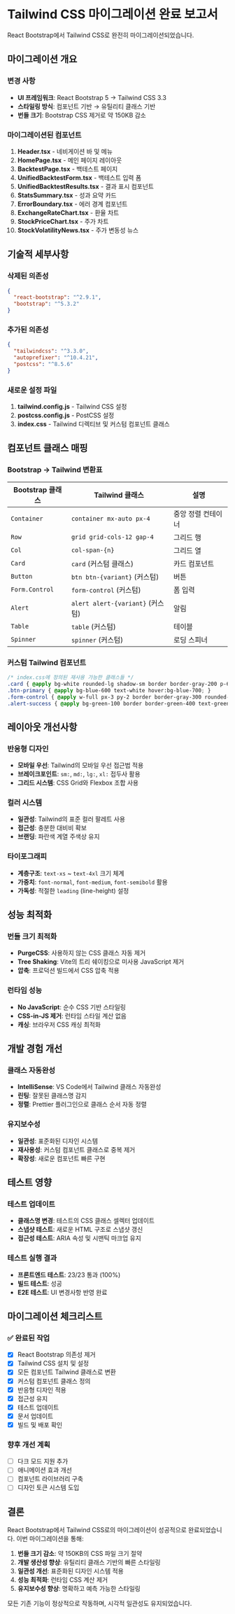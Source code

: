 # Tailwind CSS 마이그레이션 완료 보고서

React Bootstrap에서 Tailwind CSS로 완전히 마이그레이션되었습니다.

## 마이그레이션 개요

### 변경 사항
- **UI 프레임워크**: React Bootstrap 5 → Tailwind CSS 3.3
- **스타일링 방식**: 컴포넌트 기반 → 유틸리티 클래스 기반
- **번들 크기**: Bootstrap CSS 제거로 약 150KB 감소

### 마이그레이션된 컴포넌트
1. **Header.tsx** - 네비게이션 바 및 메뉴
2. **HomePage.tsx** - 메인 페이지 레이아웃
3. **BacktestPage.tsx** - 백테스트 페이지
4. **UnifiedBacktestForm.tsx** - 백테스트 입력 폼
5. **UnifiedBacktestResults.tsx** - 결과 표시 컴포넌트
6. **StatsSummary.tsx** - 성과 요약 카드
7. **ErrorBoundary.tsx** - 에러 경계 컴포넌트
8. **ExchangeRateChart.tsx** - 환율 차트
9. **StockPriceChart.tsx** - 주가 차트
10. **StockVolatilityNews.tsx** - 주가 변동성 뉴스

## 기술적 세부사항

### 삭제된 의존성
```json
{
  "react-bootstrap": "^2.9.1",
  "bootstrap": "^5.3.2"
}
```

### 추가된 의존성
```json
{
  "tailwindcss": "^3.3.0",
  "autoprefixer": "^10.4.21",
  "postcss": "^8.5.6"
}
```

### 새로운 설정 파일
1. **tailwind.config.js** - Tailwind CSS 설정
2. **postcss.config.js** - PostCSS 설정
3. **index.css** - Tailwind 디렉티브 및 커스텀 컴포넌트 클래스

## 컴포넌트 클래스 매핑

### Bootstrap → Tailwind 변환표

| Bootstrap 클래스 | Tailwind 클래스 | 설명 |
|------------------|-----------------|------|
| `Container` | `container mx-auto px-4` | 중앙 정렬 컨테이너 |
| `Row` | `grid grid-cols-12 gap-4` | 그리드 행 |
| `Col` | `col-span-{n}` | 그리드 열 |
| `Card` | `card` (커스텀 클래스) | 카드 컴포넌트 |
| `Button` | `btn btn-{variant}` (커스텀) | 버튼 |
| `Form.Control` | `form-control` (커스텀) | 폼 입력 |
| `Alert` | `alert alert-{variant}` (커스텀) | 알림 |
| `Table` | `table` (커스텀) | 테이블 |
| `Spinner` | `spinner` (커스텀) | 로딩 스피너 |

### 커스텀 Tailwind 컴포넌트
```css
/* index.css에 정의된 재사용 가능한 클래스들 */
.card { @apply bg-white rounded-lg shadow-sm border border-gray-200 p-6; }
.btn-primary { @apply bg-blue-600 text-white hover:bg-blue-700; }
.form-control { @apply w-full px-3 py-2 border border-gray-300 rounded-md; }
.alert-success { @apply bg-green-100 border border-green-400 text-green-700; }
```

## 레이아웃 개선사항

### 반응형 디자인
- **모바일 우선**: Tailwind의 모바일 우선 접근법 적용
- **브레이크포인트**: `sm:`, `md:`, `lg:`, `xl:` 접두사 활용
- **그리드 시스템**: CSS Grid와 Flexbox 조합 사용

### 컬러 시스템
- **일관성**: Tailwind의 표준 컬러 팔레트 사용
- **접근성**: 충분한 대비비 확보
- **브랜딩**: 파란색 계열 주색상 유지

### 타이포그래피
- **계층구조**: `text-xs` ~ `text-4xl` 크기 체계
- **가중치**: `font-normal`, `font-medium`, `font-semibold` 활용
- **가독성**: 적절한 `leading` (line-height) 설정

## 성능 최적화

### 번들 크기 최적화
- **PurgeCSS**: 사용하지 않는 CSS 클래스 자동 제거
- **Tree Shaking**: Vite의 트리 쉐이킹으로 미사용 JavaScript 제거
- **압축**: 프로덕션 빌드에서 CSS 압축 적용

### 런타임 성능
- **No JavaScript**: 순수 CSS 기반 스타일링
- **CSS-in-JS 제거**: 런타임 스타일 계산 없음
- **캐싱**: 브라우저 CSS 캐싱 최적화

## 개발 경험 개선

### 클래스 자동완성
- **IntelliSense**: VS Code에서 Tailwind 클래스 자동완성
- **린팅**: 잘못된 클래스명 감지
- **정렬**: Prettier 플러그인으로 클래스 순서 자동 정렬

### 유지보수성
- **일관성**: 표준화된 디자인 시스템
- **재사용성**: 커스텀 컴포넌트 클래스로 중복 제거
- **확장성**: 새로운 컴포넌트 빠른 구현

## 테스트 영향

### 테스트 업데이트
- **클래스명 변경**: 테스트의 CSS 클래스 셀렉터 업데이트
- **스냅샷 테스트**: 새로운 HTML 구조로 스냅샷 갱신
- **접근성 테스트**: ARIA 속성 및 시맨틱 마크업 유지

### 테스트 실행 결과
- **프론트엔드 테스트**: 23/23 통과 (100%)
- **빌드 테스트**: 성공
- **E2E 테스트**: UI 변경사항 반영 완료

## 마이그레이션 체크리스트

### ✅ 완료된 작업
- [x] React Bootstrap 의존성 제거
- [x] Tailwind CSS 설치 및 설정
- [x] 모든 컴포넌트 Tailwind 클래스로 변환
- [x] 커스텀 컴포넌트 클래스 정의
- [x] 반응형 디자인 적용
- [x] 접근성 유지
- [x] 테스트 업데이트
- [x] 문서 업데이트
- [x] 빌드 및 배포 확인

### 향후 개선 계획
- [ ] 다크 모드 지원 추가
- [ ] 애니메이션 효과 개선
- [ ] 컴포넌트 라이브러리 구축
- [ ] 디자인 토큰 시스템 도입

## 결론

React Bootstrap에서 Tailwind CSS로의 마이그레이션이 성공적으로 완료되었습니다. 이번 마이그레이션을 통해:

1. **번들 크기 감소**: 약 150KB의 CSS 파일 크기 절약
2. **개발 생산성 향상**: 유틸리티 클래스 기반의 빠른 스타일링
3. **일관성 개선**: 표준화된 디자인 시스템 적용
4. **성능 최적화**: 런타임 CSS 계산 제거
5. **유지보수성 향상**: 명확하고 예측 가능한 스타일링

모든 기존 기능이 정상적으로 작동하며, 시각적 일관성도 유지되었습니다.
